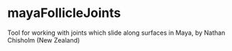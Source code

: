 # mayaFollicleJoints
Tool for working with joints which slide along surfaces in Maya, by Nathan Chisholm (New Zealand)
